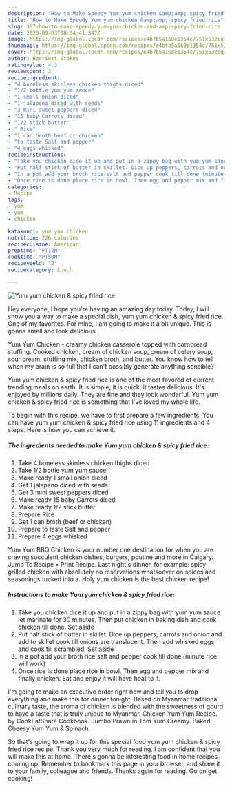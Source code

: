 ```yaml
---
description: "How to Make Speedy Yum yum chicken &amp;amp; spicy fried rice"
title: "How to Make Speedy Yum yum chicken &amp;amp; spicy fried rice"
slug: 397-how-to-make-speedy-yum-yum-chicken-and-amp-spicy-fried-rice
date: 2020-09-03T08:54:41.347Z
image: https://img-global.cpcdn.com/recipes/e4bfb5a160e1354c/751x532cq70/yum-yum-chicken-spicy-fried-rice-recipe-main-photo.jpg
thumbnail: https://img-global.cpcdn.com/recipes/e4bfb5a160e1354c/751x532cq70/yum-yum-chicken-spicy-fried-rice-recipe-main-photo.jpg
cover: https://img-global.cpcdn.com/recipes/e4bfb5a160e1354c/751x532cq70/yum-yum-chicken-spicy-fried-rice-recipe-main-photo.jpg
author: Harriett Stokes
ratingvalue: 4.3
reviewcount: 3
recipeingredient:
- "4 boneless skinless chicken thighs diced"
- "1/2 bottle yum yum sauce"
- "1 small onion diced"
- "1 jalapeno diced with seeds"
- "3 mini sweet peppers diced"
- "15 baby Carrots diced"
- "1/2 stick butter"
- " Rice"
- "1 can broth beef or chicken"
- "to taste Salt and pepper"
- "4 eggs whisked"
recipeinstructions:
- "Take you chicken dice it up and put in a zippy bag with yum yum sauce let marinate for 30 minutes. Then put chicken in baking dish and cook chicken till done. Set aside"
- "Put half stick of butter in skillet. Dice up peppers, carrots and onion and add to skillet cook till onions are translucent. Then add whisked eggs and cook till scrambled. Set aside"
- "In a pot add your broth rice salt and pepper cook till done (minute rice will work)"
- "Once rice is done place rice in bowl. Then egg and pepper mix and finally chicken. Eat and enjoy it will have heat to it."
categories:
- Recipe
tags:
- yum
- yum
- chicken

katakunci: yum yum chicken 
nutrition: 226 calories
recipecuisine: American
preptime: "PT12M"
cooktime: "PT50M"
recipeyield: "2"
recipecategory: Lunch

---
```



![Yum yum chicken &amp; spicy fried rice](https://img-global.cpcdn.com/recipes/e4bfb5a160e1354c/751x532cq70/yum-yum-chicken-spicy-fried-rice-recipe-main-photo.jpg)

Hey everyone, I hope you're having an amazing day today. Today, I will show you a way to make a special dish, yum yum chicken &amp; spicy fried rice. One of my favorites. For mine, I am going to make it a bit unique. This is gonna smell and look delicious.

Yum Yum Chicken - creamy chicken casserole topped with cornbread stuffing. Cooked chicken, cream of chicken soup, cream of celery soup, sour cream, stuffing mix, chicken broth, and butter. You know how to tell when my brain is so full that I can&#39;t possibly generate anything sensible?

Yum yum chicken &amp; spicy fried rice is one of the most favored of current trending meals on earth. It is simple, it is quick, it tastes delicious. It's enjoyed by millions daily. They are fine and they look wonderful. Yum yum chicken &amp; spicy fried rice is something that I've loved my whole life.


To begin with this recipe, we have to first prepare a few ingredients. You can have yum yum chicken &amp; spicy fried rice using 11 ingredients and 4 steps. Here is how you can achieve it.

##### The ingredients needed to make Yum yum chicken &amp; spicy fried rice:

1. Take 4 boneless skinless chicken thighs diced
1. Take 1/2 bottle yum yum sauce
1. Make ready 1 small onion diced
1. Get 1 jalapeno diced with seeds
1. Get 3 mini sweet peppers diced
1. Make ready 15 baby Carrots diced
1. Make ready 1/2 stick butter
1. Prepare  Rice
1. Get 1 can broth (beef or chicken)
1. Prepare to taste Salt and pepper
1. Prepare 4 eggs whisked


Yum Yum BBQ Chicken is your number one destination for when you are craving succulent chicken dishes, burgers, poutine and more in Calgary. Jump To Recipe • Print Recipe. Last night&#39;s dinner, for example: spicy grilled chicken with absolutely no reservations whatsoever on spices and seasonings tucked into a. Holy yum chicken is the best chicken recipe! 

##### Instructions to make Yum yum chicken &amp; spicy fried rice:

1. Take you chicken dice it up and put in a zippy bag with yum yum sauce let marinate for 30 minutes. Then put chicken in baking dish and cook chicken till done. Set aside
1. Put half stick of butter in skillet. Dice up peppers, carrots and onion and add to skillet cook till onions are translucent. Then add whisked eggs and cook till scrambled. Set aside
1. In a pot add your broth rice salt and pepper cook till done (minute rice will work)
1. Once rice is done place rice in bowl. Then egg and pepper mix and finally chicken. Eat and enjoy it will have heat to it.


I&#39;m going to make an executive order right now and tell you to drop everything and make this for dinner tonight. Based on Myanmar traditional culinary taste, the aroma of chicken is blended with the sweetness of gourd to have a taste that is truly unique to Myanmar. Chicken Yum Yum Recipe. by CookEatShare Cookbook. Jumbo Prawn in Tom Yum Creamy. Baked Cheesy Yum Yum &amp; Spinach. 

So that's going to wrap it up for this special food yum yum chicken &amp; spicy fried rice recipe. Thank you very much for reading. I am confident that you will make this at home. There's gonna be interesting food in home recipes coming up. Remember to bookmark this page in your browser, and share it to your family, colleague and friends. Thanks again for reading. Go on get cooking!
